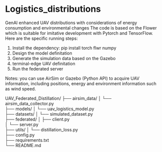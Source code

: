 # Logistics_distributions
GenAI enhanced UAV distributions with considerations of energy consumption and environmental changes
The code is based on the Flower which is suitable for imitative development with Pytorch and TensorFlow.
Here are the specific running steps:
1. Install the dependency: pip install torch flwr numpy
2. Design the model definitation
3. Generate the simulation data based on the Gazebo
4. terminal-edge UAV definitation
5. Run the federated server

Notes: you can use AirSim or Gazebo (Python API) to acquire UAV information, including positions, energy and environment information such as wind speed. 

UAV_Federated_Distillation/
├── airsim_data/
│   └── airsim_data_collector.py    
├── models/
│   └── uav_logistics_model.py       
├── datasets/
│   └── simulated_dataset.py        
├── federated/
│   ├── client.py                    
│   └── server.py                 
├── utils/
│   └── distillation_loss.py         
├── config.py                     
├── requirements.txt               
└── README.md          
